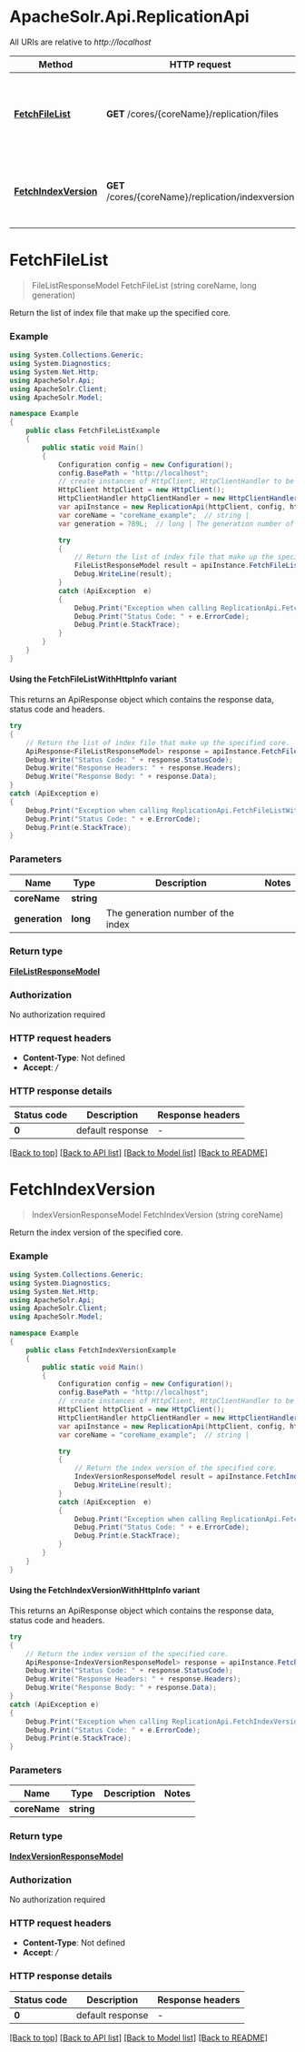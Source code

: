 # ApacheSolr.Api.ReplicationApi

All URIs are relative to *http://localhost*

| Method | HTTP request | Description |
|--------|--------------|-------------|
| [**FetchFileList**](ReplicationApi.md#fetchfilelist) | **GET** /cores/{coreName}/replication/files | Return the list of index file that make up the specified core. |
| [**FetchIndexVersion**](ReplicationApi.md#fetchindexversion) | **GET** /cores/{coreName}/replication/indexversion | Return the index version of the specified core. |

<a id="fetchfilelist"></a>
# **FetchFileList**
> FileListResponseModel FetchFileList (string coreName, long generation)

Return the list of index file that make up the specified core.

### Example
```csharp
using System.Collections.Generic;
using System.Diagnostics;
using System.Net.Http;
using ApacheSolr.Api;
using ApacheSolr.Client;
using ApacheSolr.Model;

namespace Example
{
    public class FetchFileListExample
    {
        public static void Main()
        {
            Configuration config = new Configuration();
            config.BasePath = "http://localhost";
            // create instances of HttpClient, HttpClientHandler to be reused later with different Api classes
            HttpClient httpClient = new HttpClient();
            HttpClientHandler httpClientHandler = new HttpClientHandler();
            var apiInstance = new ReplicationApi(httpClient, config, httpClientHandler);
            var coreName = "coreName_example";  // string | 
            var generation = 789L;  // long | The generation number of the index

            try
            {
                // Return the list of index file that make up the specified core.
                FileListResponseModel result = apiInstance.FetchFileList(coreName, generation);
                Debug.WriteLine(result);
            }
            catch (ApiException  e)
            {
                Debug.Print("Exception when calling ReplicationApi.FetchFileList: " + e.Message);
                Debug.Print("Status Code: " + e.ErrorCode);
                Debug.Print(e.StackTrace);
            }
        }
    }
}
```

#### Using the FetchFileListWithHttpInfo variant
This returns an ApiResponse object which contains the response data, status code and headers.

```csharp
try
{
    // Return the list of index file that make up the specified core.
    ApiResponse<FileListResponseModel> response = apiInstance.FetchFileListWithHttpInfo(coreName, generation);
    Debug.Write("Status Code: " + response.StatusCode);
    Debug.Write("Response Headers: " + response.Headers);
    Debug.Write("Response Body: " + response.Data);
}
catch (ApiException e)
{
    Debug.Print("Exception when calling ReplicationApi.FetchFileListWithHttpInfo: " + e.Message);
    Debug.Print("Status Code: " + e.ErrorCode);
    Debug.Print(e.StackTrace);
}
```

### Parameters

| Name | Type | Description | Notes |
|------|------|-------------|-------|
| **coreName** | **string** |  |  |
| **generation** | **long** | The generation number of the index |  |

### Return type

[**FileListResponseModel**](FileListResponseModel.md)

### Authorization

No authorization required

### HTTP request headers

 - **Content-Type**: Not defined
 - **Accept**: */*


### HTTP response details
| Status code | Description | Response headers |
|-------------|-------------|------------------|
| **0** | default response |  -  |

[[Back to top]](#) [[Back to API list]](../README.md#documentation-for-api-endpoints) [[Back to Model list]](../README.md#documentation-for-models) [[Back to README]](../README.md)

<a id="fetchindexversion"></a>
# **FetchIndexVersion**
> IndexVersionResponseModel FetchIndexVersion (string coreName)

Return the index version of the specified core.

### Example
```csharp
using System.Collections.Generic;
using System.Diagnostics;
using System.Net.Http;
using ApacheSolr.Api;
using ApacheSolr.Client;
using ApacheSolr.Model;

namespace Example
{
    public class FetchIndexVersionExample
    {
        public static void Main()
        {
            Configuration config = new Configuration();
            config.BasePath = "http://localhost";
            // create instances of HttpClient, HttpClientHandler to be reused later with different Api classes
            HttpClient httpClient = new HttpClient();
            HttpClientHandler httpClientHandler = new HttpClientHandler();
            var apiInstance = new ReplicationApi(httpClient, config, httpClientHandler);
            var coreName = "coreName_example";  // string | 

            try
            {
                // Return the index version of the specified core.
                IndexVersionResponseModel result = apiInstance.FetchIndexVersion(coreName);
                Debug.WriteLine(result);
            }
            catch (ApiException  e)
            {
                Debug.Print("Exception when calling ReplicationApi.FetchIndexVersion: " + e.Message);
                Debug.Print("Status Code: " + e.ErrorCode);
                Debug.Print(e.StackTrace);
            }
        }
    }
}
```

#### Using the FetchIndexVersionWithHttpInfo variant
This returns an ApiResponse object which contains the response data, status code and headers.

```csharp
try
{
    // Return the index version of the specified core.
    ApiResponse<IndexVersionResponseModel> response = apiInstance.FetchIndexVersionWithHttpInfo(coreName);
    Debug.Write("Status Code: " + response.StatusCode);
    Debug.Write("Response Headers: " + response.Headers);
    Debug.Write("Response Body: " + response.Data);
}
catch (ApiException e)
{
    Debug.Print("Exception when calling ReplicationApi.FetchIndexVersionWithHttpInfo: " + e.Message);
    Debug.Print("Status Code: " + e.ErrorCode);
    Debug.Print(e.StackTrace);
}
```

### Parameters

| Name | Type | Description | Notes |
|------|------|-------------|-------|
| **coreName** | **string** |  |  |

### Return type

[**IndexVersionResponseModel**](IndexVersionResponseModel.md)

### Authorization

No authorization required

### HTTP request headers

 - **Content-Type**: Not defined
 - **Accept**: */*


### HTTP response details
| Status code | Description | Response headers |
|-------------|-------------|------------------|
| **0** | default response |  -  |

[[Back to top]](#) [[Back to API list]](../README.md#documentation-for-api-endpoints) [[Back to Model list]](../README.md#documentation-for-models) [[Back to README]](../README.md)

